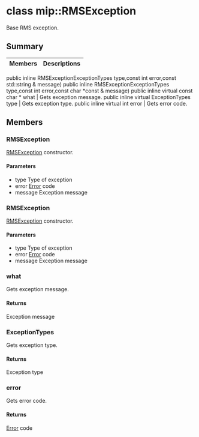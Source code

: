# class mip::RMSException 
Base RMS exception.
## Summary
 Members                        | Descriptions                                
--------------------------------|---------------------------------------------
public inline  RMSExceptionExceptionTypes type,const int error,const std::string & message)
public inline  RMSExceptionExceptionTypes type,const int error,const char *const & message)
public inline virtual const char * what | Gets exception message.
public inline virtual ExceptionTypes type | Gets exception type.
public inline virtual int error | Gets error code.
## Members
### RMSException
[RMSException](#classmip_1_1_r_m_s_exception) constructor.
#### Parameters
* type Type of exception 
* error [Error](#classmip_1_1_error) code 
* message Exception message
### RMSException
[RMSException](#classmip_1_1_r_m_s_exception) constructor.
#### Parameters
* type Type of exception 
* error [Error](#classmip_1_1_error) code 
* message Exception message
### what
Gets exception message.
#### Returns
Exception message
### ExceptionTypes
Gets exception type.
#### Returns
Exception type
### error
Gets error code.
#### Returns
[Error](#classmip_1_1_error) code